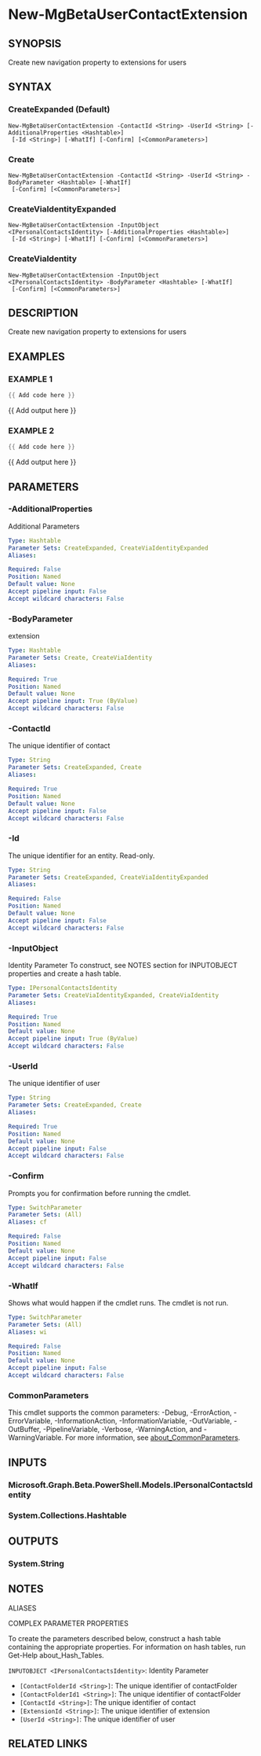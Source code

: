 ﻿---
external help file: Microsoft.Graph.Beta.PersonalContacts-help.xml
Module Name: Microsoft.Graph.Beta.PersonalContacts
online version: https://learn.microsoft.com/powershell/module/microsoft.graph.beta.personalcontacts/new-mgbetausercontactextension
schema: 2.0.0
---

# New-MgBetaUserContactExtension

## SYNOPSIS
Create new navigation property to extensions for users

## SYNTAX

### CreateExpanded (Default)
```
New-MgBetaUserContactExtension -ContactId <String> -UserId <String> [-AdditionalProperties <Hashtable>]
 [-Id <String>] [-WhatIf] [-Confirm] [<CommonParameters>]
```

### Create
```
New-MgBetaUserContactExtension -ContactId <String> -UserId <String> -BodyParameter <Hashtable> [-WhatIf]
 [-Confirm] [<CommonParameters>]
```

### CreateViaIdentityExpanded
```
New-MgBetaUserContactExtension -InputObject <IPersonalContactsIdentity> [-AdditionalProperties <Hashtable>]
 [-Id <String>] [-WhatIf] [-Confirm] [<CommonParameters>]
```

### CreateViaIdentity
```
New-MgBetaUserContactExtension -InputObject <IPersonalContactsIdentity> -BodyParameter <Hashtable> [-WhatIf]
 [-Confirm] [<CommonParameters>]
```

## DESCRIPTION
Create new navigation property to extensions for users

## EXAMPLES

### EXAMPLE 1
```powershell
{{ Add code here }}
```

{{ Add output here }}

### EXAMPLE 2
```powershell
{{ Add code here }}
```

{{ Add output here }}

## PARAMETERS

### -AdditionalProperties
Additional Parameters

```yaml
Type: Hashtable
Parameter Sets: CreateExpanded, CreateViaIdentityExpanded
Aliases:

Required: False
Position: Named
Default value: None
Accept pipeline input: False
Accept wildcard characters: False
```

### -BodyParameter
extension

```yaml
Type: Hashtable
Parameter Sets: Create, CreateViaIdentity
Aliases:

Required: True
Position: Named
Default value: None
Accept pipeline input: True (ByValue)
Accept wildcard characters: False
```

### -ContactId
The unique identifier of contact

```yaml
Type: String
Parameter Sets: CreateExpanded, Create
Aliases:

Required: True
Position: Named
Default value: None
Accept pipeline input: False
Accept wildcard characters: False
```

### -Id
The unique identifier for an entity.
Read-only.

```yaml
Type: String
Parameter Sets: CreateExpanded, CreateViaIdentityExpanded
Aliases:

Required: False
Position: Named
Default value: None
Accept pipeline input: False
Accept wildcard characters: False
```

### -InputObject
Identity Parameter
To construct, see NOTES section for INPUTOBJECT properties and create a hash table.

```yaml
Type: IPersonalContactsIdentity
Parameter Sets: CreateViaIdentityExpanded, CreateViaIdentity
Aliases:

Required: True
Position: Named
Default value: None
Accept pipeline input: True (ByValue)
Accept wildcard characters: False
```

### -UserId
The unique identifier of user

```yaml
Type: String
Parameter Sets: CreateExpanded, Create
Aliases:

Required: True
Position: Named
Default value: None
Accept pipeline input: False
Accept wildcard characters: False
```

### -Confirm
Prompts you for confirmation before running the cmdlet.

```yaml
Type: SwitchParameter
Parameter Sets: (All)
Aliases: cf

Required: False
Position: Named
Default value: None
Accept pipeline input: False
Accept wildcard characters: False
```

### -WhatIf
Shows what would happen if the cmdlet runs.
The cmdlet is not run.

```yaml
Type: SwitchParameter
Parameter Sets: (All)
Aliases: wi

Required: False
Position: Named
Default value: None
Accept pipeline input: False
Accept wildcard characters: False
```

### CommonParameters
This cmdlet supports the common parameters: -Debug, -ErrorAction, -ErrorVariable, -InformationAction, -InformationVariable, -OutVariable, -OutBuffer, -PipelineVariable, -Verbose, -WarningAction, and -WarningVariable. For more information, see [about_CommonParameters](http://go.microsoft.com/fwlink/?LinkID=113216).

## INPUTS

### Microsoft.Graph.Beta.PowerShell.Models.IPersonalContactsIdentity
### System.Collections.Hashtable
## OUTPUTS

### System.String
## NOTES

ALIASES

COMPLEX PARAMETER PROPERTIES

To create the parameters described below, construct a hash table containing the appropriate properties. For information on hash tables, run Get-Help about_Hash_Tables.


`INPUTOBJECT <IPersonalContactsIdentity>`: Identity Parameter
  - `[ContactFolderId <String>]`: The unique identifier of contactFolder
  - `[ContactFolderId1 <String>]`: The unique identifier of contactFolder
  - `[ContactId <String>]`: The unique identifier of contact
  - `[ExtensionId <String>]`: The unique identifier of extension
  - `[UserId <String>]`: The unique identifier of user

## RELATED LINKS
